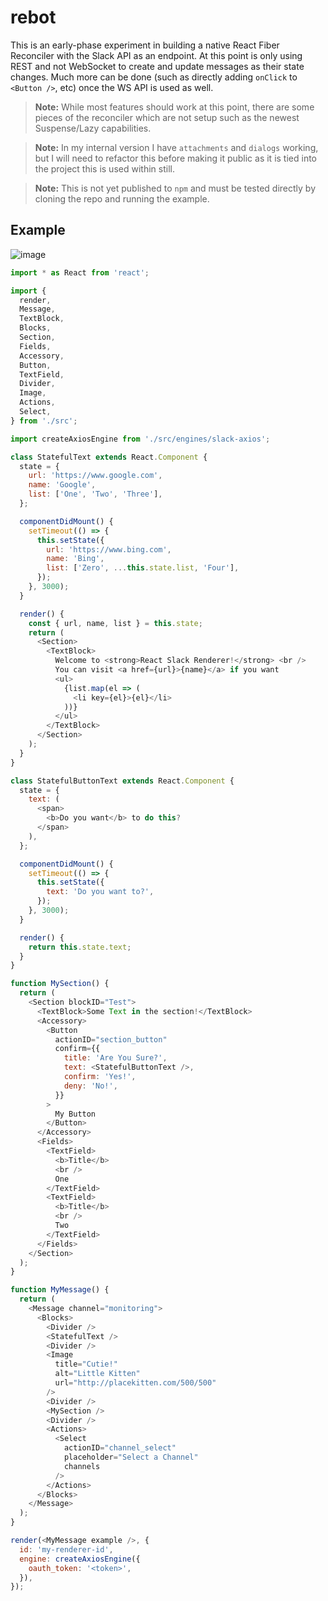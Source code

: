 # rebot

This is an early-phase experiment in building a native React Fiber Reconciler with the Slack API as an endpoint. At this point is only using REST and not WebSocket to create and update messages as their state changes. Much more can be done (such as directly adding `onClick` to `<Button />`, etc) once the WS API is used as well.

> **Note:** While most features should work at this point, there are some pieces of the reconciler which are not setup such as the newest Suspense/Lazy capabilities.

> **Note:** In my internal version I have `attachments` and `dialogs` working, but I will need to refactor this before making it public as it is tied into the project this is used within still.

> **Note:** This is not yet published to `npm` and must be tested directly by cloning the repo and running the example.

## Example

![image](https://user-images.githubusercontent.com/15365418/54894830-d995e700-4e79-11e9-9508-82890d6eac21.png)

```javascript
import * as React from 'react';

import {
  render,
  Message,
  TextBlock,
  Blocks,
  Section,
  Fields,
  Accessory,
  Button,
  TextField,
  Divider,
  Image,
  Actions,
  Select,
} from './src';

import createAxiosEngine from './src/engines/slack-axios';

class StatefulText extends React.Component {
  state = {
    url: 'https://www.google.com',
    name: 'Google',
    list: ['One', 'Two', 'Three'],
  };

  componentDidMount() {
    setTimeout(() => {
      this.setState({
        url: 'https://www.bing.com',
        name: 'Bing',
        list: ['Zero', ...this.state.list, 'Four'],
      });
    }, 3000);
  }

  render() {
    const { url, name, list } = this.state;
    return (
      <Section>
        <TextBlock>
          Welcome to <strong>React Slack Renderer!</strong> <br />
          You can visit <a href={url}>{name}</a> if you want
          <ul>
            {list.map(el => (
              <li key={el}>{el}</li>
            ))}
          </ul>
        </TextBlock>
      </Section>
    );
  }
}

class StatefulButtonText extends React.Component {
  state = {
    text: (
      <span>
        <b>Do you want</b> to do this?
      </span>
    ),
  };

  componentDidMount() {
    setTimeout(() => {
      this.setState({
        text: 'Do you want to?',
      });
    }, 3000);
  }

  render() {
    return this.state.text;
  }
}

function MySection() {
  return (
    <Section blockID="Test">
      <TextBlock>Some Text in the section!</TextBlock>
      <Accessory>
        <Button
          actionID="section_button"
          confirm={{
            title: 'Are You Sure?',
            text: <StatefulButtonText />,
            confirm: 'Yes!',
            deny: 'No!',
          }}
        >
          My Button
        </Button>
      </Accessory>
      <Fields>
        <TextField>
          <b>Title</b>
          <br />
          One
        </TextField>
        <TextField>
          <b>Title</b>
          <br />
          Two
        </TextField>
      </Fields>
    </Section>
  );
}

function MyMessage() {
  return (
    <Message channel="monitoring">
      <Blocks>
        <Divider />
        <StatefulText />
        <Divider />
        <Image
          title="Cutie!"
          alt="Little Kitten"
          url="http://placekitten.com/500/500"
        />
        <Divider />
        <MySection />
        <Divider />
        <Actions>
          <Select
            actionID="channel_select"
            placeholder="Select a Channel"
            channels
          />
        </Actions>
      </Blocks>
    </Message>
  );
}

render(<MyMessage example />, {
  id: 'my-renderer-id',
  engine: createAxiosEngine({
    oauth_token: '<token>',
  }),
});
```
